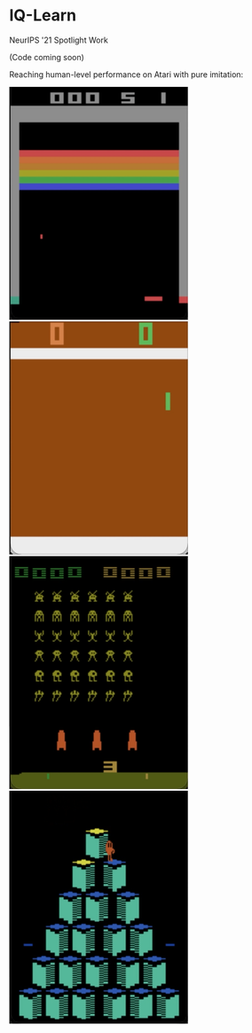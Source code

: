 # IQ-Learn
NeurIPS '21 Spotlight Work

(Code coming soon)


Reaching human-level performance on Atari with pure imitation:

![Breakout](videos/breakout.gif)
![Pong](videos/pong.gif)
![SpaceInvaders](videos/space.gif) 
![Qbert](videos/qbert.gif)
